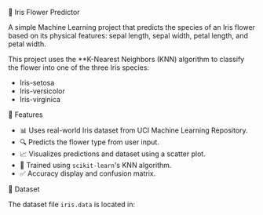 🌸 Iris Flower Predictor

A simple Machine Learning project that predicts the species of an Iris flower based on its physical features: sepal length, sepal width, petal length, and petal width.

This project uses the **K-Nearest Neighbors (KNN) algorithm to classify the flower into one of the three Iris species:
- Iris-setosa
- Iris-versicolor
- Iris-virginica

🚀 Features

- 📊 Uses real-world Iris dataset from UCI Machine Learning Repository.
- 🔍 Predicts the flower type from user input.
- 📈 Visualizes predictions and dataset using a scatter plot.
- 🤖 Trained using `scikit-learn`'s KNN algorithm.
- ✅ Accuracy display and confusion matrix.

📁 Dataset

The dataset file `iris.data` is located in:
